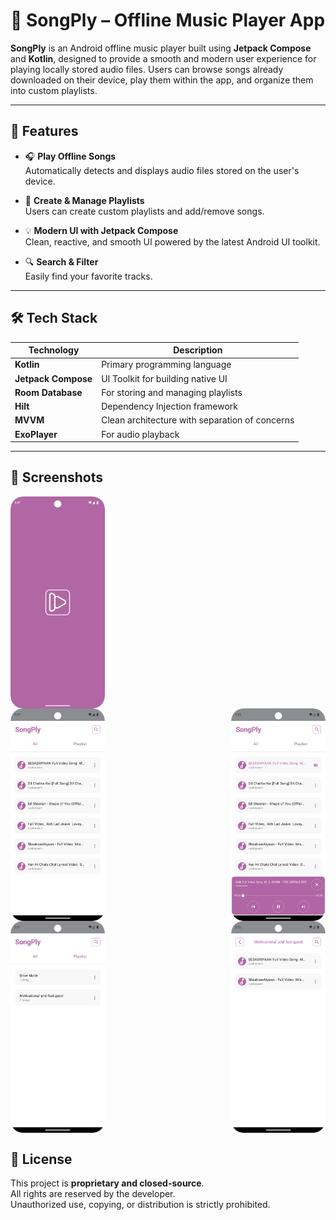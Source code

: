 # 🎵 SongPly – Offline Music Player App

**SongPly** is an Android offline music player built using **Jetpack Compose** and **Kotlin**, designed to provide a smooth and modern user experience for playing locally stored audio files. Users can browse songs already downloaded on their device, play them within the app, and organize them into custom playlists.

---

## 🚀 Features

- 🎧 **Play Offline Songs**  
  Automatically detects and displays audio files stored on the user's device.

- 📁 **Create & Manage Playlists**  
  Users can create custom playlists and add/remove songs.

- 💡 **Modern UI with Jetpack Compose**  
  Clean, reactive, and smooth UI powered by the latest Android UI toolkit.

- 🔍 **Search & Filter**  
  Easily find your favorite tracks.

---

## 🛠️ Tech Stack

| Technology      | Description |
|-----------------|-------------|
| **Kotlin** | Primary programming language |
| **Jetpack Compose** | UI Toolkit for building native UI |
| **Room Database** | For storing and managing playlists |
| **Hilt** | Dependency Injection framework |
| **MVVM** | Clean architecture with separation of concerns |
| **ExoPlayer** | For audio playback |

---

## 📸 Screenshots

<div style="display: flex; justify-content: space-between; flex-wrap: wrap;">
  <img src="./screenshots/splash.png" alt="Splash" width="30% style="margin-right: 10px; margin-bottom: 10px;" />
</div>

<div style="display: flex; justify-content: space-between; flex-wrap: wrap;">
  <img src="./screenshots/all_songs.png" alt="All Songs" width="30% style="margin-right: 10px; margin-bottom: 10px;" />
  <img src="./screenshots/player.png" alt="Player" width="30% style="margin-right: 10px; margin-bottom: 10px;" />
</div>

<div style="display: flex; justify-content: space-between; flex-wrap: wrap;">
  <img src="./screenshots/playlist.png" alt="Playlist" width="30% style="margin-right: 10px; margin-bottom: 10px;" />
  <img src="./screenshots/playlist_songs.png" alt="Playlist Songs" width="30% style="margin-right: 10px; margin-bottom: 10px;" />
</div>


## 📄 License

This project is **proprietary and closed-source**.  
All rights are reserved by the developer.  
Unauthorized use, copying, or distribution is strictly prohibited.

